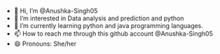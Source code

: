 - 👋 Hi, I’m @Anushka-Singh05
- 👀 I’m interested in Data analysis and prediction and python
- 🌱 I’m currently learning python and java programming languages.
- 📫 How to reach me through this github account @Anushka-Singh05
- 😄 Pronouns: She/her


<!---
Anushka-Singh05/Anushka-Singh05 is a ✨ special ✨ repository because its `README.md` (this file) appears on your GitHub profile.
You can click the Preview link to take a look at your changes.
--->
